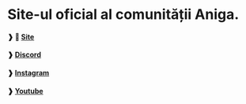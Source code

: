 # Site-ul oficial al comunității Aniga.

#### ❱ 🔗 **[Site](https://aniga.cf/)**
#### ❱ **[Discord](https://dsc.gg/aniga)**

#### ❱ **[Instagram](https://instagram.com/aniga.zone/)**
#### ❱ **[Youtube](https://youtube.com/channel/UCGArJrTmPt5INM66fJLZ4mw/)**
